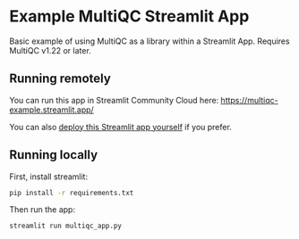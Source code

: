 # Example MultiQC Streamlit App

Basic example of using MultiQC as a library within a Streamlit App.
Requires MultiQC v1.22 or later.

## Running remotely

You can run this app in Streamlit Community Cloud here:
<https://multiqc-example.streamlit.app/>

You can also [deploy this Streamlit app yourself](https://share.streamlit.io/deploy?repository=MultiQC%2Fexample-streamlit&branch=main&mainModule=multiqc_app.py) if you prefer.

## Running locally

First, install streamlit:

```bash
pip install -r requirements.txt
```

Then run the app:

```bash
streamlit run multiqc_app.py
```

